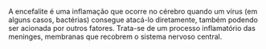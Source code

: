 A encefalite é uma inflamação que ocorre no cérebro quando um vírus (em alguns casos, bactérias) consegue atacá-lo diretamente, também podendo ser acionada por outros fatores. Trata-se de um processo inflamatório das meninges, membranas que recobrem o sistema nervoso central.